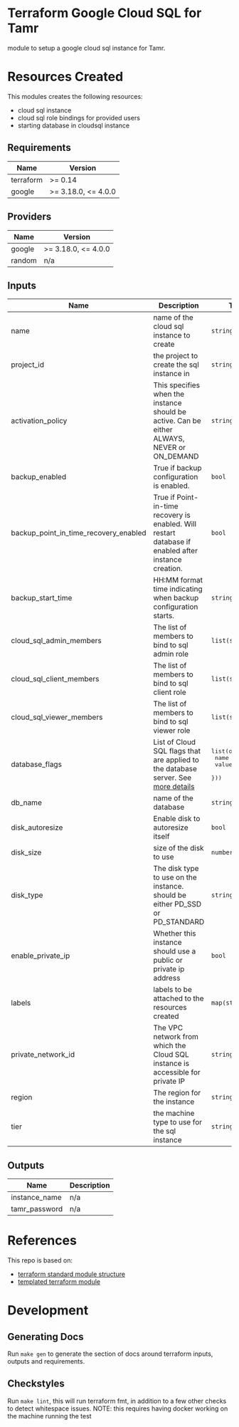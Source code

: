 # Terraform Google Cloud SQL for Tamr
module to setup a google cloud sql instance for Tamr.

# Resources Created
This modules creates the following resources:
* cloud sql instance
* cloud sql role bindings for provided users
* starting database in cloudsql instance


<!-- BEGINNING OF PRE-COMMIT-TERRAFORM DOCS HOOK -->
## Requirements

| Name | Version |
|------|---------|
| terraform | >= 0.14 |
| google | >= 3.18.0, <= 4.0.0 |

## Providers

| Name | Version |
|------|---------|
| google | >= 3.18.0, <= 4.0.0 |
| random | n/a |

## Inputs

| Name | Description | Type | Default | Required |
|------|-------------|------|---------|:--------:|
| name | name of the cloud sql instance to create | `string` | n/a | yes |
| project\_id | the project to create the sql instance in | `string` | n/a | yes |
| activation\_policy | This specifies when the instance should be active. Can be either ALWAYS, NEVER or ON\_DEMAND | `string` | `"ALWAYS"` | no |
| backup\_enabled | True if backup configuration is enabled. | `bool` | `true` | no |
| backup\_point\_in\_time\_recovery\_enabled | True if Point-in-time recovery is enabled. Will restart database if enabled after instance creation. | `bool` | `true` | no |
| backup\_start\_time | HH:MM format time indicating when backup configuration starts. | `string` | `"06:00"` | no |
| cloud\_sql\_admin\_members | The list of members to bind to sql admin role | `list(string)` | `[]` | no |
| cloud\_sql\_client\_members | The list of members to bind to sql client role | `list(string)` | `[]` | no |
| cloud\_sql\_viewer\_members | The list of members to bind to sql viewer role | `list(string)` | `[]` | no |
| database\_flags | List of Cloud SQL flags that are applied to the database server. See [more details](https://cloud.google.com/sql/docs/mysql/flags) | <pre>list(object({<br>    name  = string<br>    value = string<br>  }))</pre> | `[]` | no |
| db\_name | name of the database | `string` | `"doit"` | no |
| disk\_autoresize | Enable disk to autoresize itself | `bool` | `true` | no |
| disk\_size | size of the disk to use | `number` | `100` | no |
| disk\_type | The disk type to use on the instance. should be either PD\_SSD or PD\_STANDARD | `string` | `"PD_SSD"` | no |
| enable\_private\_ip | Whether this instance should use a public or private ip address | `bool` | `false` | no |
| labels | labels to be attached to the resources created | `map(string)` | `{}` | no |
| private\_network\_id | The VPC network from which the Cloud SQL instance is accessible for private IP | `string` | `""` | no |
| region | The region for the instance | `string` | `"us-east1"` | no |
| tier | the machine type to use for the sql instance | `string` | `"db-custom-1-3840"` | no |

## Outputs

| Name | Description |
|------|-------------|
| instance\_name | n/a |
| tamr\_password | n/a |

<!-- END OF PRE-COMMIT-TERRAFORM DOCS HOOK -->

# References
This repo is based on:
* [terraform standard module structure](https://www.terraform.io/docs/modules/index.html#standard-module-structure)
* [templated terraform module](https://github.com/tmknom/template-terraform-module)

# Development
## Generating Docs
Run `make gen` to generate the section of docs around terraform inputs, outputs and requirements.

## Checkstyles
Run `make lint`, this will run terraform fmt, in addition to a few other checks to detect whitespace issues.
NOTE: this requires having docker working on the machine running the test
